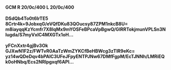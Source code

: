 #### GCM R 20/0c/400 L 20/0c/400
**DSdQb4To0t6IrTE5**<br/>**8Crtr4k+9JobxqG/eVQfDKu83QOucsy87ZPM1nkcB8U=**<br/>**m8iayqqKzYcmfr7X8IqMx9mYOSFeBPcaVpBgwQ/GIRRTokjmunVPLSn3Nlugda/S7myVxlC4MXGTx1oH...**<br/><br/>
**yFCnXxtr4gjBv3Ok**<br/>**GJXwN1F2z/FWTvR0AaTzWmZYKCfBeHBWcg3zTIR9eKc=**<br/>**yz14wQDeDqv4bPAIC3UFeJFpyENTPJNw67DMfFgpM/EcTJNNh/LMRiEQk0oHNbq/Ecs2NRlpgxqf6APl...**